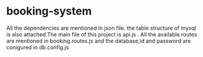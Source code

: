 # booking-system
All the dependencies are mentioned in json file. the table structure of mysql is also attached.The main file of this project is api.js .
All the available routes are mentioned in booking.routes.js and the database,id and password are conigured in db.config.js
